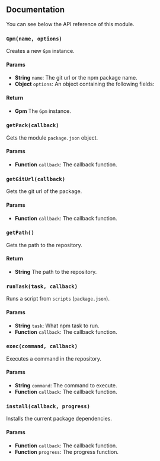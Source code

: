 ## Documentation
You can see below the API reference of this module.

### `Gpm(name, options)`
Creates a new `Gpm` instance.

#### Params
- **String** `name`: The git url or the npm package name.
- **Object** `options`: An object containing the following fields:

#### Return
- **Gpm** The `Gpm` instance.

### `getPack(callback)`
Gets the module `package.json` object.

#### Params
- **Function** `callback`: The callback function.

### `getGitUrl(callback)`
Gets the git url of the package.

#### Params
- **Function** `callback`: The callback function.

### `getPath()`
Gets the path to the repository.

#### Return
- **String** The path to the repository.

### `runTask(task, callback)`
Runs a script from `scripts` (`package.json`).

#### Params
- **String** `task`: What npm task to run.
- **Function** `callback`: The callback function.

### `exec(command, callback)`
Executes a command in the repository.

#### Params
- **String** `command`: The command to execute.
- **Function** `callback`: The callback function.

### `install(callback, progress)`
Installs the current package dependencies.

#### Params
- **Function** `callback`: The callback function.
- **Function** `progress`: The progress function.

